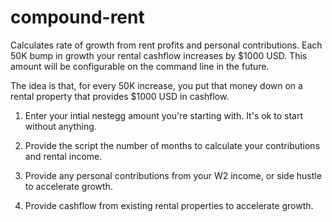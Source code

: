 # compound-rent
Calculates rate of growth from rent profits and personal contributions. Each 50K bump in growth your rental cashflow increases by $1000 USD.
This amount will be configurable on the command line in the future. 

The idea is that, for every 50K increase, you put that money down on a rental property that provides $1000 USD in cashflow. 

1. Enter your intial nestegg amount you're starting with. It's ok to start without anything. 

2. Provide the script the number of months to calculate your contributions and rental income. 

3. Provide any personal contributions from your W2 income, or side hustle to accelerate growth.

4. Provide cashflow from existing rental properties to accelerate growth.


